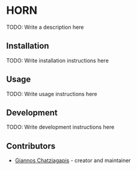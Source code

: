 # HORN

TODO: Write a description here

## Installation

TODO: Write installation instructions here

## Usage

TODO: Write usage instructions here

## Development

TODO: Write development instructions here

## Contributors

- [Giannos Chatziagapis](https://github.com/giannosch) - creator and maintainer
